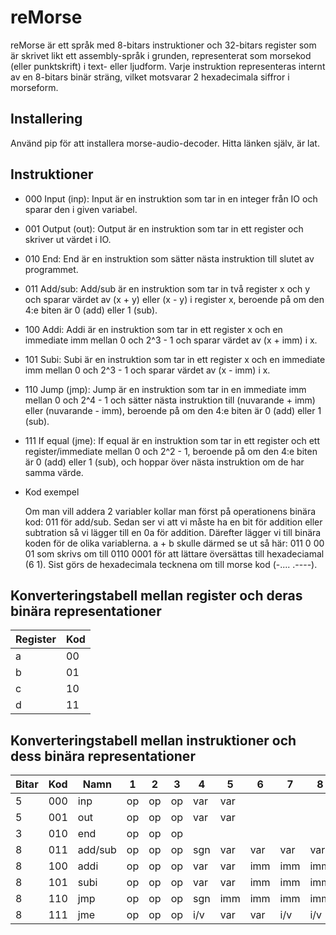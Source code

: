 # reMorse

reMorse är ett språk med 8-bitars instruktioner och 32-bitars register som är skrivet likt ett assembly-språk i grunden, representerat som morsekod (eller punktskrift) i text- eller ljudform. Varje instruktion representeras internt av en 8-bitars binär sträng, vilket motsvarar 2 hexadecimala siffror i morseform.

## Installering

Använd pip för att installera morse-audio-decoder. Hitta länken själv, är lat.

## Instruktioner

- 000 Input (inp): Input är en instruktion som tar in en integer från IO och sparar den i given variabel.
- 001 Output (out): Output är en instruktion som tar in ett register och skriver ut värdet i IO.
- 010 End: End är en instruktion som sätter nästa instruktion till slutet av programmet.
- 011 Add/sub: Add/sub är en instruktion som tar in två register x och y och sparar värdet av (x + y) eller (x - y) i register x, beroende på om den 4:e biten är 0 (add) eller 1 (sub).
- 100 Addi: Addi är en instruktion som tar in ett register x och en immediate imm mellan 0 och 2^3 - 1 och sparar värdet av (x + imm) i x.
- 101 Subi: Subi är en instruktion som tar in ett register x och en immediate imm mellan 0 och 2^3 - 1 och sparar värdet av (x - imm) i x.
- 110 Jump (jmp): Jump är en instruktion som tar in en immediate imm mellan 0 och 2^4 - 1 och sätter nästa instruktion till (nuvarande + imm) eller (nuvarande - imm), beroende på om den 4:e biten är 0 (add) eller 1 (sub).
- 111 If equal (jme): If equal är en instruktion som tar in ett register och ett register/immediate mellan 0 och 2^2 - 1, beroende på om den 4:e biten är 0 (add) eller 1 (sub), och hoppar över nästa instruktion om de har samma värde.

- Kod exempel
    
    Om man vill addera 2 variabler kollar man först på operationens binära kod: 011 för add/sub. Sedan ser vi att vi måste ha en bit för addition eller subtration så vi lägger till en 0a för addition. Därefter lägger vi till binära koden för de olika variablerna. a + b skulle därmed se ut så här: 011 0 00 01 som skrivs om till 0110 0001 för att lättare översättas till hexadeciamal (6 1). Sist görs de hexadecimala tecknena om till morse kod (-.... .----).

## Konverteringstabell mellan register och deras binära representationer

| Register | Kod |
|----------|-----|
| a        | 00  |
| b        | 01  |
| c        | 10  |
| d        | 11  |


## Konverteringstabell mellan instruktioner och dess binära representationer

| Bitar | Kod  | Namn    | 1   | 2   | 3   | 4   | 5   | 6   | 7   | 8   |
|-------|------|---------|-----|-----|-----|-----|-----|-----|-----|-----|
| 5     | 000  | inp     | op  | op  | op  | var | var |     |     |     |
| 5     | 001  | out     | op  | op  | op  | var | var |     |     |     |
| 3     | 010  | end     | op  | op  | op  |     |     |     |     |     |
| 8     | 011  | add/sub | op  | op  | op  | sgn | var | var | var | var |
| 8     | 100  | addi    | op  | op  | op  | var | var | imm | imm | imm |
| 8     | 101  | subi    | op  | op  | op  | var | var | imm | imm | imm |
| 8     | 110  | jmp     | op  | op  | op  | sgn | imm | imm | imm | imm |
| 8     | 111  | jme     | op  | op  | op  | i/v | var | var | i/v | i/v |